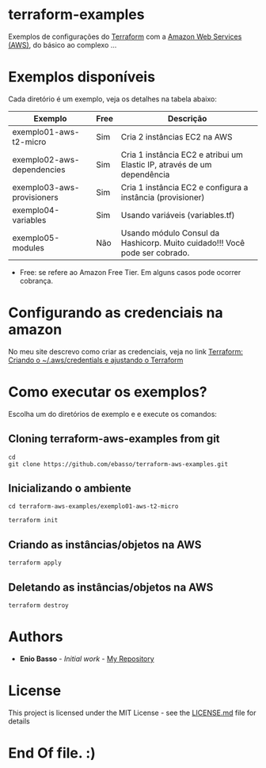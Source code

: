# terraform-examples

Exemplos de configurações do [Terraform][tf] com a [Amazon Web Services (AWS)][aws], do básico ao complexo ...



# Exemplos disponíveis

Cada diretório é um exemplo, veja os detalhes na tabela abaixo:

| Exemplo                       | Free | Descrição  |
|-------------------------------|------|--------------------------------------------------------------------------|
| exemplo01-aws-t2-micro        | Sim  | Cria 2 instâncias EC2 na AWS |
| exemplo02-aws-dependencies    | Sim  | Cria 1 instância EC2 e atribui um Elastic IP, através de um dependência  |
| exemplo03-aws-provisioners    | Sim  | Cria 1 instância EC2 e configura a instância (provisioner)  |
| exemplo04-variables           | Sim  | Usando variáveis (variables.tf)  |
| exemplo05-modules             | Não  | Usando módulo Consul da Hashicorp. Muito cuidado!!! Você pode ser cobrado.  |

* Free: se refere ao Amazon Free Tier. Em alguns casos pode ocorrer cobrança.

# Configurando as credenciais na amazon

No meu site descrevo como criar as credenciais, veja no link [Terraform: Criando o ~/.aws/credentials e ajustando o Terraform](http://ebasso.net/wiki/index.php?title=Terraform:_Criando_o_aws_credentials_e_ajustando_o_Terraform&action=edit&redlink=1)




# Como executar os exemplos?

Escolha um do diretórios de exemplo e e execute os comandos:


## Cloning terraform-aws-examples from git

```
cd
git clone https://github.com/ebasso/terraform-aws-examples.git
```

## Inicializando o ambiente

```
cd terraform-aws-examples/exemplo01-aws-t2-micro

terraform init
```

## Criando as instâncias/objetos na AWS

```
terraform apply
```

## Deletando as instâncias/objetos na AWS

```
terraform destroy
```



# Authors

* **Enio Basso** - *Initial work* - [My Repository](https://github.com/ebasso)


# License

This project is licensed under the MIT License - see the [LICENSE.md](LICENSE.md) file for details

# End Of file. :)

[tf]: http://terraform.io
[aws]: https://aws.amazon.com